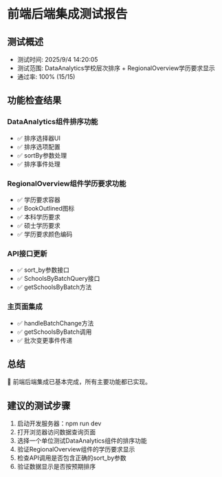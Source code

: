 
# 前端后端集成测试报告

## 测试概述
- 测试时间: 2025/9/4 14:20:05
- 测试范围: DataAnalytics学校层次排序 + RegionalOverview学历要求显示
- 通过率: 100% (15/15)

## 功能检查结果

### DataAnalytics组件排序功能
- ✅ 排序选择器UI
- ✅ 排序选项配置
- ✅ sortBy参数处理
- ✅ 排序事件处理

### RegionalOverview组件学历要求功能  
- ✅ 学历要求容器
- ✅ BookOutlined图标
- ✅ 本科学历要求
- ✅ 硕士学历要求
- ✅ 学历要求颜色编码

### API接口更新
- ✅ sort_by参数接口
- ✅ SchoolsByBatchQuery接口
- ✅ getSchoolsByBatch方法

### 主页面集成
- ✅ handleBatchChange方法
- ✅ getSchoolsByBatch调用
- ✅ 批次变更事件传递

## 总结
🎉 前端后端集成已基本完成，所有主要功能都已实现。

## 建议的测试步骤
1. 启动开发服务器：npm run dev
2. 打开浏览器访问数据查询页面
3. 选择一个单位测试DataAnalytics组件的排序功能
4. 验证RegionalOverview组件的学历要求显示
5. 检查API调用是否包含正确的sort_by参数
6. 验证数据显示是否按预期排序
